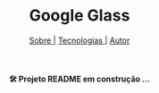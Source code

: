 <h1 align="center"> Google Glass </h1>

<p align="center">
<a href="#sobre">Sobre </a>|
<a href="#sobre">Tecnologias </a>|
<a href="#sobre">Autor</a>
</p>

<br>


<h4 align="center">
<g-emoji class="g-emoji" alias="hammer_and_wrench" fallback-src="https://github.githubassets.com/images/icons/emoji/unicode/1f6e0.png">🛠</g-emoji> Projeto README em construção ... 

</h4>
